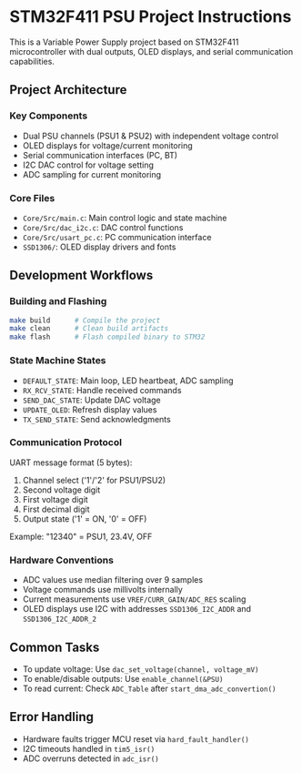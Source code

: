 # STM32F411 PSU Project Instructions

This is a Variable Power Supply project based on STM32F411 microcontroller with dual outputs, OLED displays, and serial communication capabilities.

## Project Architecture

### Key Components
- Dual PSU channels (PSU1 & PSU2) with independent voltage control
- OLED displays for voltage/current monitoring
- Serial communication interfaces (PC, BT)
- I2C DAC control for voltage setting
- ADC sampling for current monitoring

### Core Files
- `Core/Src/main.c`: Main control logic and state machine
- `Core/Src/dac_i2c.c`: DAC control functions
- `Core/Src/usart_pc.c`: PC communication interface
- `SSD1306/`: OLED display drivers and fonts

## Development Workflows

### Building and Flashing
```bash
make build      # Compile the project
make clean      # Clean build artifacts
make flash      # Flash compiled binary to STM32
```

### State Machine States
- `DEFAULT_STATE`: Main loop, LED heartbeat, ADC sampling
- `RX_RCV_STATE`: Handle received commands
- `SEND_DAC_STATE`: Update DAC voltage
- `UPDATE_OLED`: Refresh display values
- `TX_SEND_STATE`: Send acknowledgments

### Communication Protocol
UART message format (5 bytes):
1. Channel select ('1'/'2' for PSU1/PSU2)
2. Second voltage digit
3. First voltage digit
4. First decimal digit
5. Output state ('1' = ON, '0' = OFF)

Example: "12340" = PSU1, 23.4V, OFF

### Hardware Conventions
- ADC values use median filtering over 9 samples
- Voltage commands use millivolts internally
- Current measurements use `VREF/CURR_GAIN/ADC_RES` scaling
- OLED displays use I2C with addresses `SSD1306_I2C_ADDR` and `SSD1306_I2C_ADDR_2`

## Common Tasks
- To update voltage: Use `dac_set_voltage(channel, voltage_mV)`
- To enable/disable outputs: Use `enable_channel(&PSU)`
- To read current: Check `ADC_Table` after `start_dma_adc_convertion()`

## Error Handling
- Hardware faults trigger MCU reset via `hard_fault_handler()`
- I2C timeouts handled in `tim5_isr()`
- ADC overruns detected in `adc_isr()`